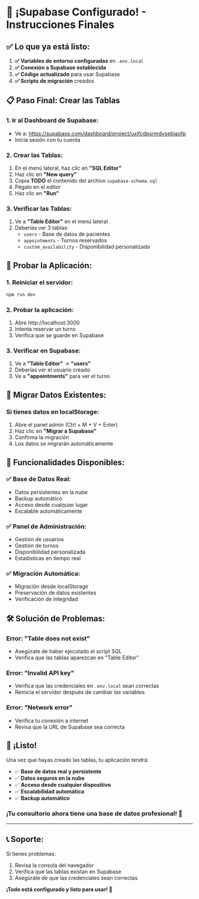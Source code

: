# 🎉 ¡Supabase Configurado! - Instrucciones Finales

## ✅ **Lo que ya está listo:**

1. **✅ Variables de entorno configuradas** en `.env.local`
2. **✅ Conexión a Supabase establecida**
3. **✅ Código actualizado** para usar Supabase
4. **✅ Scripts de migración** creados

## 📋 **Paso Final: Crear las Tablas**

### **1. Ir al Dashboard de Supabase:**
- Ve a: https://supabase.com/dashboard/project/uxjfcdpsrmdvsebjaofp
- Inicia sesión con tu cuenta

### **2. Crear las Tablas:**
1. En el menú lateral, haz clic en **"SQL Editor"**
2. Haz clic en **"New query"**
3. Copia **TODO** el contenido del archivo `supabase-schema.sql`
4. Pégalo en el editor
5. Haz clic en **"Run"**

### **3. Verificar las Tablas:**
1. Ve a **"Table Editor"** en el menú lateral
2. Deberías ver 3 tablas:
   - `users` - Base de datos de pacientes
   - `appointments` - Turnos reservados
   - `custom_availability` - Disponibilidad personalizada

## 🚀 **Probar la Aplicación:**

### **1. Reiniciar el servidor:**
```bash
npm run dev
```

### **2. Probar la aplicación:**
1. Abre http://localhost:3000
2. Intenta reservar un turno
3. Verifica que se guarde en Supabase

### **3. Verificar en Supabase:**
1. Ve a **"Table Editor"** → **"users"**
2. Deberías ver el usuario creado
3. Ve a **"appointments"** para ver el turno

## 🔄 **Migrar Datos Existentes:**

### **Si tienes datos en localStorage:**
1. Abre el panel admin (Ctrl + M + V + Enter)
2. Haz clic en **"Migrar a Supabase"**
3. Confirma la migración
4. Los datos se migrarán automáticamente

## 🎯 **Funcionalidades Disponibles:**

### **✅ Base de Datos Real:**
- Datos persistentes en la nube
- Backup automático
- Acceso desde cualquier lugar
- Escalable automáticamente

### **✅ Panel de Administración:**
- Gestión de usuarios
- Gestión de turnos
- Disponibilidad personalizada
- Estadísticas en tiempo real

### **✅ Migración Automática:**
- Migración desde localStorage
- Preservación de datos existentes
- Verificación de integridad

## 🛠️ **Solución de Problemas:**

### **Error: "Table does not exist"**
- Asegúrate de haber ejecutado el script SQL
- Verifica que las tablas aparezcan en "Table Editor"

### **Error: "Invalid API key"**
- Verifica que las credenciales en `.env.local` sean correctas
- Reinicia el servidor después de cambiar las variables

### **Error: "Network error"**
- Verifica tu conexión a internet
- Revisa que la URL de Supabase sea correcta

## 🎉 **¡Listo!**

Una vez que hayas creado las tablas, tu aplicación tendrá:
- ✅ **Base de datos real y persistente**
- ✅ **Datos seguros en la nube**
- ✅ **Acceso desde cualquier dispositivo**
- ✅ **Escalabilidad automática**
- ✅ **Backup automático**

### **¡Tu consultorio ahora tiene una base de datos profesional! 🏥**

---

## 📞 **Soporte:**

Si tienes problemas:
1. Revisa la consola del navegador
2. Verifica que las tablas existan en Supabase
3. Asegúrate de que las credenciales sean correctas

**¡Todo está configurado y listo para usar! 🚀**
